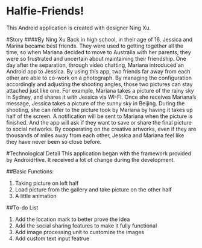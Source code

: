 Halfie-Friends!
=====
This Android application is created with designer Ning Xu.

#Story 
####By Ning Xu
Back in high school, in their age of 16, Jessica and Marina became best friends. They were used to getting together all the time, so when Mariana decided to move to Australia with her parents, they were so frustrated and uncertain about maintaining their friendship. One day after the separation, through video chatting, Mariana introduced an Android app to Jessica. By using this app, two friends far away from each other are able to co-work on a
photograph. By managing the configuration accordingly and adjusting the shooting angles, those two pictures can stay attached just like one. For example, Mariana takes a picture of the rainy sky in Sydney, and shares it with Jessica via WI-FI. Once she receives Mariana’s message, Jessica takes a picture of the sunny sky in Beijing. During the shooting, she can refer to the picture took by Mariana by having it takes up half of the screen. A notification will be sent to Mariana when the picture is finished. And the app will ask if they want to save or share the final picture to social networks. By cooperating on the creative artworks, even if they are thousands of miles away from each other, Jessica and Mariana feel like they have never been so close before.

#Technological Detail
This application began with the framework provided by AndroidHive. It received a lot of change during the development.

##Basic Functions:
1. Taking picture on left half
2. Load picture from the gallery and take picture on the other half
3. A little animation

##To-do List
1. Add the location mark to better prove the idea
2. Add the social sharing features to make it fully functional
3. Add image processing unit to customize the images
4. Add custom text input featrue
